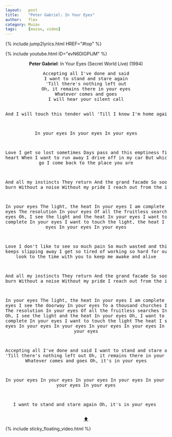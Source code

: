 ```yaml
---
layout:   post
title:    "Peter Gabriel: In Your Eyes"
author:   flex
category: Muzax
tags:     [muzax, video]
---
```


{% include jump2lyrics.html HREF="#top" %}

{% include youtube.html ID="evN6DIGPIJM" %}

<!-- break -->

<a id="top"></a>
<div id="lyrics"><div class="lyricsheader"><p><center><b>Peter Gabriel</b>: In Your Eyes (Secret World Live) (1994)</center></p></div>

<center><pre>
Accepting all I've done and said
I want to stand and stare again
'Till there's nothing left out
Oh, it remains there in your eyes
Whatever comes and goes
I will hear your silent call

And I will touch this tender wall
'Till I know I'm home again

In your eyes
In your eyes
In your eyes

Love
I get so lost sometimes
Days pass and this emptiness fills my heart
When I want to run away
I drive off in my car
But whichever way I go
I come back to the place you are

And all my instincts
They return
And the grand facade
So soon will burn
Without a noise
Without my pride
I reach out from the inside

In your eyes
The light, the heat
In your eyes
I am complete
In your eyes
The resolution
In your eyes
Of all the fruitless searches In your eyes
Oh, I see the light and the heat
In your eyes
I want to be that complete
In your eyes
I want to touch the light, the heat
I see in your eyes
In your eyes
In your eyes

Love
I don't like to see so much pain
So much wasted and this moment keeps slipping away
I get so tired of working so hard for our survival
I look to the time with you to keep me awake and alive

And all my instincts
They return
And the grand facade
So soon will burn
Without a noise
Without my pride
I reach out from the inside

In your eyes
The light, the heat
In your eyes
I am complete
In your eyes
I see the doorway In your eyes
To a thousand churches
In your eyes
The resolution In your eyes
Of all the fruitless searches
In your eyes
Oh, I see the light and the heat
In your eyes
Oh, I want to be that complete
In your eyes
I want to touch the light
The heat I see in your eyes
In your eyes
In your eyes
In your eyes
In your eyes
In your eyes
In your eyes

Accepting all I've done and said
I want to stand and stare again
'Till there's nothing left out
Oh, it remains there in your eyes
Whatever comes and goes
Oh, it's in your eyes

In your eyes
In your eyes
In your eyes
In your eyes
In your eyes
In your eyes
In your eyes

I want to stand and stare again
Oh, it's in your eyes
</pre>
<a href="#top">⬆</a></center></div>

<div class="sticky_floating_video"></div>
{% include sticky_floating_video.html %}